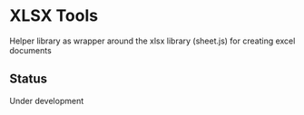 # XLSX Tools
Helper library as wrapper around the xlsx library (sheet.js) for creating excel documents

## Status
Under development
